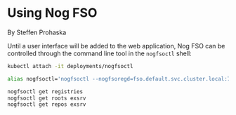 # Using Nog FSO
By Steffen Prohaska
<!--@@VERSIONINC@@-->

Until a user interface will be added to the web application, Nog FSO can be
controlled through the command line tool in the `nogfsoctl` shell:

```bash
kubectl attach -it deployments/nogfsoctl

alias nogfsoctl='nogfsoctl --nogfsoregd=fso.default.svc.cluster.local:7550 --tls-cert=/etc/nogfsoctl/cert-combined.pem --tls-ca=/etc/nogfsoctl/ca.pem --jwt=/etc/nogfsoctl/nogfsoctl.jwt --jwt-auth=http://nog.default.svc.cluster.local:8080/api/v1/fso/auth'

nogfsoctl get registries
nogfsoctl get roots exsrv
nogfsoctl get repos exsrv
```

